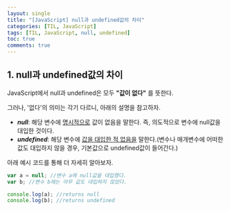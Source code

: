 ```yaml
---
layout: single
title: "[JavaScript] null과 undefined값의 차이"
categories: [TIL, JavaScript]
tags: [TIL, JavaScript, null, undefined]
toc: true
comments: true
---
```


## 1. null과 undefined값의 차이
JavaScript에서 null과 undefined은 모두 **"값이 없다"** 를 뜻한다.

그러나, '없다'의 의미는 각기 다르니, 아래의 설명을 참고하자. 
- ***null***: 해당 변수에 <u>명시적으로</u> 값이 없음을 말한다. 즉, 의도적으로 변수에 null값을 대입한 것이다. 
- ***undefined***: 해당 변수에 <u>값을 대입한 적 없음을</u> 말한다.(변수나 매개변수에 어떠한 값도 대입하지 않을 경우, 기본값으로 undefined값이 들어간다.)

아래 예시 코드를 통해 더 자세히 알아보자. 
```javascript
var a = null; //변수 a에 null값을 대입했다. 
var b; //변수 b에는 아무 값도 대입하지 않았다. 

console.log(a); //returns null
console.log(b); //returns undefined
```
